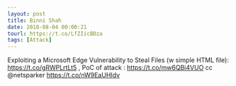 ```yaml
---
layout: post
title: Binni Shah
date: 2018-08-04 00:00:21
tourl: https://t.co/LfZIicBDza
tags: [Attack]
---
```

Exploiting a Microsoft Edge Vulnerability to Steal Files (w simple HTML file): https://t.co/gRWPLrtLt5 , PoC of attack : https://t.co/mw6QBi4VUO cc @netsparker https://t.co/nW9EaUHIdv